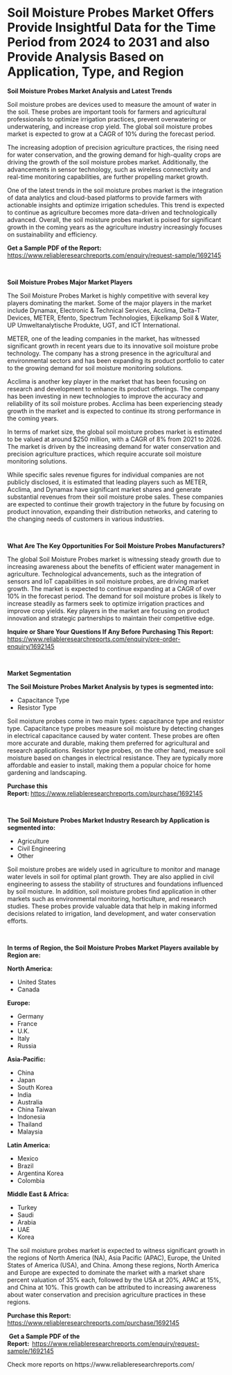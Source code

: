 <p><h1>Soil Moisture Probes Market Offers Provide Insightful Data for the Time Period from 2024 to 2031 and also Provide Analysis Based on Application, Type, and Region</h1></p><p><strong>Soil Moisture Probes Market Analysis and Latest Trends</strong></p>
<p><p>Soil moisture probes are devices used to measure the amount of water in the soil. These probes are important tools for farmers and agricultural professionals to optimize irrigation practices, prevent overwatering or underwatering, and increase crop yield. The global soil moisture probes market is expected to grow at a CAGR of 10% during the forecast period.</p><p>The increasing adoption of precision agriculture practices, the rising need for water conservation, and the growing demand for high-quality crops are driving the growth of the soil moisture probes market. Additionally, the advancements in sensor technology, such as wireless connectivity and real-time monitoring capabilities, are further propelling market growth.</p><p>One of the latest trends in the soil moisture probes market is the integration of data analytics and cloud-based platforms to provide farmers with actionable insights and optimize irrigation schedules. This trend is expected to continue as agriculture becomes more data-driven and technologically advanced. Overall, the soil moisture probes market is poised for significant growth in the coming years as the agriculture industry increasingly focuses on sustainability and efficiency.</p></p>
<p><strong>Get a Sample PDF of the Report:&nbsp;</strong> <a href="https://www.reliableresearchreports.com/enquiry/request-sample/1692145">https://www.reliableresearchreports.com/enquiry/request-sample/1692145</a></p>
<p>&nbsp;</p>
<p><strong>Soil Moisture Probes Major Market Players</strong></p>
<p><p>The Soil Moisture Probes Market is highly competitive with several key players dominating the market. Some of the major players in the market include Dynamax, Electronic & Technical Services, Acclima, Delta-T Devices, METER, Efento, Spectrum Technologies, Eijkelkamp Soil & Water, UP Umweltanalytische Produkte, UGT, and ICT International.</p><p>METER, one of the leading companies in the market, has witnessed significant growth in recent years due to its innovative soil moisture probe technology. The company has a strong presence in the agricultural and environmental sectors and has been expanding its product portfolio to cater to the growing demand for soil moisture monitoring solutions.</p><p>Acclima is another key player in the market that has been focusing on research and development to enhance its product offerings. The company has been investing in new technologies to improve the accuracy and reliability of its soil moisture probes. Acclima has been experiencing steady growth in the market and is expected to continue its strong performance in the coming years.</p><p>In terms of market size, the global soil moisture probes market is estimated to be valued at around $250 million, with a CAGR of 8% from 2021 to 2026. The market is driven by the increasing demand for water conservation and precision agriculture practices, which require accurate soil moisture monitoring solutions.</p><p>While specific sales revenue figures for individual companies are not publicly disclosed, it is estimated that leading players such as METER, Acclima, and Dynamax have significant market shares and generate substantial revenues from their soil moisture probe sales. These companies are expected to continue their growth trajectory in the future by focusing on product innovation, expanding their distribution networks, and catering to the changing needs of customers in various industries.</p></p>
<p>&nbsp;</p>
<p><strong>What Are The Key Opportunities For Soil Moisture Probes Manufacturers?</strong></p>
<p><p>The global Soil Moisture Probes market is witnessing steady growth due to increasing awareness about the benefits of efficient water management in agriculture. Technological advancements, such as the integration of sensors and IoT capabilities in soil moisture probes, are driving market growth. The market is expected to continue expanding at a CAGR of over 10% in the forecast period. The demand for soil moisture probes is likely to increase steadily as farmers seek to optimize irrigation practices and improve crop yields. Key players in the market are focusing on product innovation and strategic partnerships to maintain their competitive edge.</p></p>
<p><strong>Inquire or Share Your Questions If Any Before Purchasing This Report:</strong> <a href="https://www.reliableresearchreports.com/enquiry/pre-order-enquiry/1692145">https://www.reliableresearchreports.com/enquiry/pre-order-enquiry/1692145</a></p>
<p>&nbsp;</p>
<p><strong>Market Segmentation</strong></p>
<p><strong>The Soil Moisture Probes Market Analysis by types is segmented into:</strong></p>
<p><ul><li>Capacitance Type</li><li>Resistor Type</li></ul></p>
<p><p>Soil moisture probes come in two main types: capacitance type and resistor type. Capacitance type probes measure soil moisture by detecting changes in electrical capacitance caused by water content. These probes are often more accurate and durable, making them preferred for agricultural and research applications. Resistor type probes, on the other hand, measure soil moisture based on changes in electrical resistance. They are typically more affordable and easier to install, making them a popular choice for home gardening and landscaping.</p></p>
<p><strong>Purchase this Report:&nbsp;</strong><a href="https://www.reliableresearchreports.com/purchase/1692145">https://www.reliableresearchreports.com/purchase/1692145</a></p>
<p>&nbsp;</p>
<p><strong>The Soil Moisture Probes Market Industry Research by Application is segmented into:</strong></p>
<p><ul><li>Agriculture</li><li>Civil Engineering</li><li>Other</li></ul></p>
<p><p>Soil moisture probes are widely used in agriculture to monitor and manage water levels in soil for optimal plant growth. They are also applied in civil engineering to assess the stability of structures and foundations influenced by soil moisture. In addition, soil moisture probes find application in other markets such as environmental monitoring, horticulture, and research studies. These probes provide valuable data that help in making informed decisions related to irrigation, land development, and water conservation efforts.</p></p>
<p>&nbsp;</p>
<p><strong>In terms of Region, the Soil Moisture Probes Market Players available by Region are:</strong></p>
<p>
    <p> <strong> North America: </strong>
        <ul>
            <li>United States</li>
            <li>Canada</li>
        </ul>
        </p> 
    <p> <strong> Europe: </strong>
        <ul>
            <li>Germany</li>
            <li>France</li>
            <li>U.K.</li>
            <li>Italy</li>
            <li>Russia</li>
        </ul>
        </p> 
    <p> <strong> Asia-Pacific: </strong>
        <ul>
            <li>China</li>
            <li>Japan</li>
            <li>South Korea</li>
            <li>India</li>
            <li>Australia</li>
            <li>China Taiwan</li>
            <li>Indonesia</li>
            <li>Thailand</li>
            <li>Malaysia</li>
        </ul>
        </p> 
    <p> <strong> Latin America: </strong>
        <ul>
            <li>Mexico</li>
            <li>Brazil</li>
            <li>Argentina Korea</li>
            <li>Colombia</li>
        </ul>
        </p> 
    <p> <strong> Middle East & Africa: </strong>
        <ul>
            <li>Turkey</li>
            <li>Saudi</li>
            <li>Arabia</li>
            <li>UAE</li>
            <li>Korea</li>
        </ul>
    </p>
    </p>
<p><p>The soil moisture probes market is expected to witness significant growth in the regions of North America (NA), Asia Pacific (APAC), Europe, the United States of America (USA), and China. Among these regions, North America and Europe are expected to dominate the market with a market share percent valuation of 35% each, followed by the USA at 20%, APAC at 15%, and China at 10%. This growth can be attributed to increasing awareness about water conservation and precision agriculture practices in these regions.</p></p>
<p><strong>Purchase this Report: </strong><a href="https://www.reliableresearchreports.com/purchase/1692145">https://www.reliableresearchreports.com/purchase/1692145</a></p>
<p>&nbsp;<strong>Get a Sample PDF of the Report:&nbsp;&nbsp;</strong><a href="https://www.reliableresearchreports.com/enquiry/request-sample/1692145">https://www.reliableresearchreports.com/enquiry/request-sample/1692145</a></p>
<p><strong></strong></p>
<p>Check more reports on https://www.reliableresearchreports.com/</p>